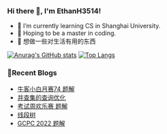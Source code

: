 ### Hi there 👋, I'm EthanH3514!

- 🌱 I’m currently learning CS in Shanghai University.
- 🎈 Hoping to be a master in coding.
- 🧐 想做一些对生活有用的东西

[![Anurag's GitHub stats](https://github-readme-stats.vercel.app/api?username=EthanH3514&show_icons=true&theme=tokyonight)](https://github.com/anuraghazra/github-readme-stats)
[![Top Langs](https://github-readme-stats.vercel.app/api/top-langs/?username=EthanH3514&layout=compact)](https://github.com/anuraghazra/github-readme-stats)

### **📝Recent Blogs**
<!-- BLOG-POST-LIST:START -->
- [牛客小白月赛74 题解](https://ethanh3514.github.io/2023/06/14/%E7%89%9B%E5%AE%A2%E5%B0%8F%E7%99%BD%E6%9C%88%E8%B5%9B74-%E9%A2%98%E8%A7%A3/)
- [并查集的查询优化](https://ethanh3514.github.io/2023/06/14/%E5%B9%B6%E6%9F%A5%E9%9B%86%E7%9A%84%E6%9F%A5%E8%AF%A2%E4%BC%98%E5%8C%96/)
- [考试周欢乐赛 题解](https://ethanh3514.github.io/2023/06/13/%E8%80%83%E8%AF%95%E5%91%A8%E6%AC%A2%E4%B9%90%E8%B5%9B-%E9%A2%98%E8%A7%A3/)
- [线段树](https://ethanh3514.github.io/2023/06/13/%E7%BA%BF%E6%AE%B5%E6%A0%91/)
- [GCPC 2022 题解](https://ethanh3514.github.io/2023/06/12/GCPC-2022-%E9%A2%98%E8%A7%A3/)
<!-- BLOG-POST-LIST:END -->
